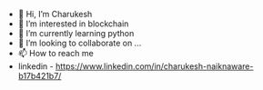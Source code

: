 - 👋 Hi, I’m Charukesh
- 👀 I’m interested in blockchain
- 🌱 I’m currently learning python
- 💞️ I’m looking to collaborate on ...
- 📫 How to reach me 
- linkedin - https://www.linkedin.com/in/charukesh-naiknaware-b17b421b7/

<!---
Charukesh-0316/Charukesh-0316 is a ✨ special ✨ repository because its `README.md` (this file) appears on your GitHub profile.
You can click the Preview link to take a look at your changes.
--->
